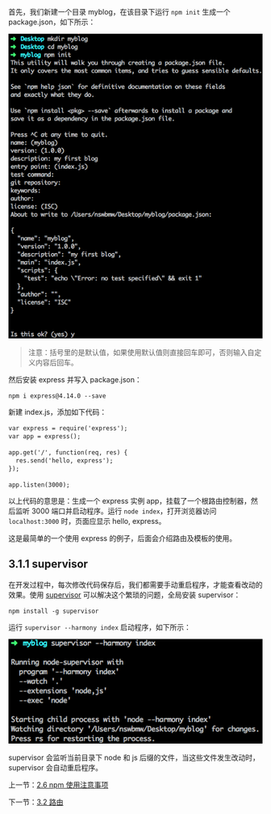 首先，我们新建一个目录 myblog，在该目录下运行 `npm init` 生成一个 package.json，如下所示：

![](./img/3.1.1.png)

> 注意：括号里的是默认值，如果使用默认值则直接回车即可，否则输入自定义内容后回车。

然后安装 express 并写入 package.json：

```
npm i express@4.14.0 --save 
```

新建 index.js，添加如下代码：

```
var express = require('express');
var app = express();

app.get('/', function(req, res) {
  res.send('hello, express');
});

app.listen(3000);
```

以上代码的意思是：生成一个 express 实例 app，挂载了一个根路由控制器，然后监听 3000 端口并启动程序。运行 `node index`，打开浏览器访问 `localhost:3000` 时，页面应显示 hello, express。

这是最简单的一个使用 express 的例子，后面会介绍路由及模板的使用。

## 3.1.1 supervisor

在开发过程中，每次修改代码保存后，我们都需要手动重启程序，才能查看改动的效果。使用 [supervisor](https://www.npmjs.com/package/supervisor) 可以解决这个繁琐的问题，全局安装 supervisor：

```
npm install -g supervisor
```

运行 `supervisor --harmony index` 启动程序，如下所示：

![](./img/3.1.2.png)

supervisor 会监听当前目录下 node 和 js 后缀的文件，当这些文件发生改动时，supervisor 会自动重启程序。

上一节：[2.6 npm 使用注意事项](https://github.com/hedahang/myblog/blob/master/book/2.6%20npm%20%E4%BD%BF%E7%94%A8%E6%B3%A8%E6%84%8F%E4%BA%8B%E9%A1%B9.md)

下一节：[3.2 路由](https://github.com/hedahang/myblog/blob/master/book/3.2%20%E8%B7%AF%E7%94%B1.md)